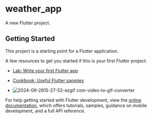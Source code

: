 # weather_app

A new Flutter project.

## Getting Started

This project is a starting point for a Flutter application.

A few resources to get you started if this is your first Flutter project:

- [Lab: Write your first Flutter app](https://docs.flutter.dev/get-started/codelab)
- [Cookbook: Useful Flutter samples](https://docs.flutter.dev/cookbook)

- ![2024-09-2815-27-52-ezgif com-video-to-gif-converter](https://github.com/user-attachments/assets/c6db7228-c9b7-4131-8631-bfafec419bba)

For help getting started with Flutter development, view the
[online documentation](https://docs.flutter.dev/), which offers tutorials,
samples, guidance on mobile development, and a full API reference.
